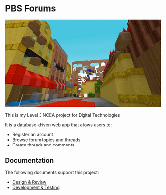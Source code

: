 # PBS Forums

![ROBLOX stamper tool build](images/PBSToolsTest.png)

This is my Level 3 NCEA project for Digital Technologies

It is a database-driven web app that allows users to:

- Register an account
- Browse forum topics and threads
- Create threads and comments

## Documentation

The following documents support this project:

- [Design & Review](Design.md)
- [Development & Testing](Development.md)

